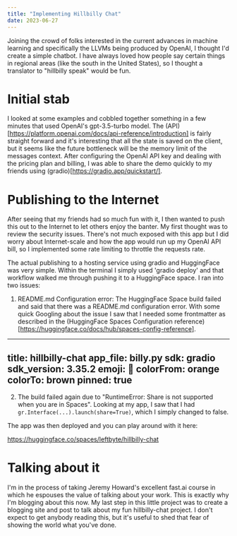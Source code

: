 ```yaml
---
title: "Implementing Hillbilly Chat"
date: 2023-06-27
---
```


Joining the crowd of folks interested in the current advances in
machine learning and specifically the LLVMs being produced by OpenAI,
I thought I'd create a simple chatbot. I have always loved how people
say certain things in regional areas (like the south in the United
States), so I thought a translator to "hillbilly speak" would be fun.

# Initial stab

I looked at some examples and cobbled together something in a few
minutes that used OpenAI's gpt-3.5-turbo model. The
(API)[https://platform.openai.com/docs/api-reference/introduction] is
fairly straight forward and it's interesting that all the state is
saved on the client, but it seems like the future bottleneck will be
the memory limit of the messages context. After configuring the OpenAI
API key and dealing with the pricing plan and billing, I was able to
share the demo quickly to my friends using
(gradio)[https://gradio.app/quickstart/].

# Publishing to the Internet

After seeing that my friends had so much fun with it, I then wanted to
push this out to the Internet to let others enjoy the banter. My first
thought was to review the security issues. There's not much exposed
with this app but I did worry about Internet-scale and how the app
would run up my OpenAI API bill, so I implemented some rate limiting
to throttle the requests rate.

The actual publishing to a hosting service using gradio and
HuggingFace was very simple. Within the terminal I simply used 'gradio
deploy' and that workflow walked me through pushing it to a
HuggingFace space. I ran into two issues:

1. README.md Configuration error: The HuggingFace Space build failed
and said that there was a README.md configuration error. With some
quick Googling about the issue I saw that I needed some frontmatter as
described in the (HuggingFace Spaces Configuration
reference)[https://huggingface.co/docs/hub/spaces-config-reference].

---
title: hillbilly-chat
app_file: billy.py
sdk: gradio
sdk_version: 3.35.2
emoji: 🤠
colorFrom: orange
colorTo: brown
pinned: true
---

2. The build failed again due to "RuntimeError: Share is not supported
   when you are in Spaces". Looking at my app, I saw that I had
   `gr.Interface(...).launch(share=True)`, which I simply changed to
   false.

The app was then deployed and you can play around with it here:

  https://huggingface.co/spaces/leftbyte/hillbilly-chat

# Talking about it

I'm in the process of taking Jeremy Howard's excellent fast.ai course
in which he espouses the value of talking about your work. This is
exactly why I'm blogging about this now. My last step in this little
project was to create a blogging site and post to talk about my fun
hillbilly-chat project. I don't expect to get anybody reading this,
but it's useful to shed that fear of showing the world what you've
done.
